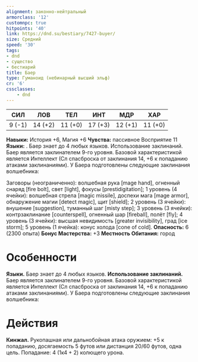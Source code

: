 ```yaml
---
alignment: законно-нейтральный
armorclass: '12'
customnpc: true
hitpoints: '40'
link: https://dnd.su/bestiary/7427-buyer/
size: Средний
speed: '30'
tags:
- dnd
- существо
- бестиарий
title: Баер
type: Гуманоид (небинарный высший эльф)
cr: '6'
cssclasses:
    - dnd
---
```



| СИЛ | ЛОВ | ТЕЛ | ИНТ | МДР | ХАР |
|---|---|---|---|---|---|
| 9 (-1) | 14 (+2) | 11 (+0) | 17 (+3) | 12 (+1) | 11 (+0) |
**Навыки:** История +6, Магия +6
**Чувства:** пассивное Восприятие 11
**Языки:** . Баер знает до 4 любых языков.
Использование заклинаний. Баер является заклинателем 9-го уровня. Базовой характеристикой является Интеллект (Сл спасброска от заклинания 14, +6 к попаданию атаками заклинаниями). У Баера подготовлены следующие заклинания волшебника:

Заговоры (неограниченно): волшебная рука [mage hand], огненный снаряд [fire bolt], свет [light], фокусы [prestidigitation];
1 уровень (4 ячейки): волшебная стрела [magic missile], доспехи мага [mage armor], обнаружение магии [detect magic], щит [shield];
2 уровень (3 ячейки): внушение [suggestion], туманный шаг [misty step];
3 уровень (3 ячейки): контрзаклинание [counterspell], огненный шар [fireball], полёт [fly];
4 уровень (3 ячейки): высшая невидимость [greater invisibility], град [ice storm];
5 уровень (1 ячейка): конус холода [cone of cold].
**Опасность:** 6 (2300 опыта)
**Бонус Мастерства:** +3
**Местность Обитания:** город


# Особенности
**Языки.** Баер знает до 4 любых языков.
**Использование заклинаний.** Баер является заклинателем 9-го уровня. Базовой характеристикой является Интеллект (Сл спасброска от заклинания 14, +6 к попаданию атаками заклинаниями). У Баера подготовлены следующие заклинания волшебника:


# Действия
**Кинжал.** Рукопашная или дальнобойная атака оружием: +5 к попаданию, досягаемость 5 футов или дистанция 20/60 футов, одна цель. Попадание: 4 (1к4 + 2) колющего урона.